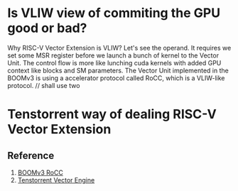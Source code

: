 # Is VLIW view of commiting the GPU good or bad?
Why RISC-V Vector Extension is VLIW? Let's see the operand. It requires we set some MSR register before we launch a bunch of kernel to the Vector Unit. The control flow is more like lunching cuda kernels with added GPU context like blocks and SM parameters. The Vector Unit implemented in the BOOMv3 is using a accelerator protocol called RoCC, which is a VLIW-like protocol. // shall use two 

# Tenstorrent way of dealing RISC-V Vector Extension

## Reference
1. [BOOMv3 RoCC](https://github.com/riscv-boom/riscv-boom)
2. [Tenstorrent Vector Engine](https://www.youtube.com/watch?v=H253qdZjbhQ)